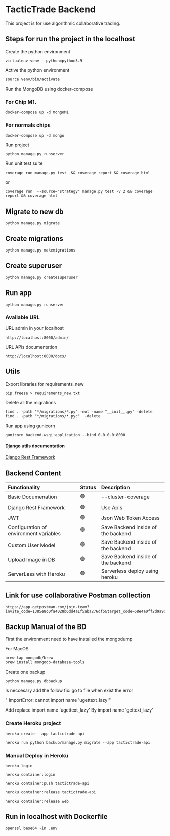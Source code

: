 # TacticTrade Backend

This project is for use algorithmic collaborative trading.
## Steps for run the project in the localhost

Create the python environment

    virtualenv venv --python=python3.9

Active the python environment

    source venv/bin/activate

Run the MongoDB using docker-compose

### For Chip M1. 

    docker-compose up -d mongoM1
### For normals chips

    docker-compose up -d mongo


Run project 

    python manage.py runserver

Run unit test suite

    coverage run manage.py test  && coverage report && coverage html

or    

    coverage run  --source="strategy" manage.py test -v 2 && coverage report && coverage html


## Migrate to new db

    python manage.py migrate

## Create migrations 

    python manage.py makemigrations

## Create superuser

    python manage.py createsuperuser
## Run app 

    python manage.py runserver

### Available URL

URL admin in your localhost

    http://localhost:8000/admin/

URL APis documentation 

    http://localhost:8000/docs/

## Utils 

Export libraries for requirements_new

    pip freeze > requirements_new.txt

Delete all the migrations

    find . -path "*/migrations/*.py" -not -name "__init__.py" -delete
    find . -path "*/migrations/*.pyc"  -delete

Run app using gunicorn 

    gunicorn backend.wsgi:application --bind 0.0.0.0:8000

#### Django utils documentation

[Django Rest Framework](https://www.django-rest-framework.org/api-guide/authentication/)
    

## Backend Content

| Functionality           | Status | Description                           | 
| :--------------------   | :----- | :----------------------               |
| Basic Documenation      | 🟢     | --cluster-coverage                    |
| Django Rest Framework   | 🟢     | Use Apis                              |
| JWT                     | 🟢     | Json Web Token Access                 |
| Configuration of environment variables | 🟢     | Save Backend inside of the backend    |
| Custom User Model       | 🟢   | Save Backend inside of the backend    |
| Upload Image in DB      |  🟢      | Save Backend inside of the backend    |
| ServerLess with Heroku      |  🟢      | Serverless deploy using heroku    |


## Link for use collaborative Postman collection

    https://app.getpostman.com/join-team?invite_code=1385e8c0fa4028b6dd4a1f5aba276df5&target_code=68e4a0ff2d9a909547c1d23201a7de20


## Backup Manual of the BD

First the environment need to have installed the mongodump

For MacOS

    brew tap mongodb/brew
    brew install mongodb-database-tools

Create one backup 

    python manage.py dbbackup

Is neccesary add the follow fix:
go to file when exist the error 

" ImportError: cannot import name 'ugettext_lazy'"

Add replace 
    import name 'ugettext_lazy' 
By 
    import name 'gettext_lazy'



### Create Heroku project 

    heroku create --app tactictrade-api

    heroku run python backup/manage.py migrate --app tactictrade-api
### Manual Deploy in Heroku


    heroku login

    heroku container:login
    
    heroku container:push tactictrade-api

    heroku container:release tactictrade-api

    heroku container:release web


## Run in localhost with Dockerfile 

    openssl base64 -in .env